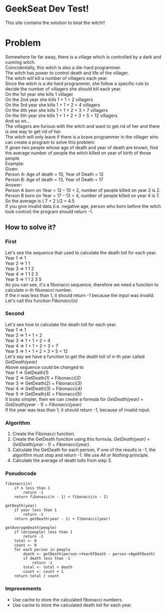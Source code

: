 # GeekSeat Dev Test!

This site contains the solution to beat the witch!!

# Problem

Somewhere far far away, there is a village which is controlled by a dark and cunning witch.<br/>
Coincidentally, this witch is also a die-hard programmer.<br/>
The witch has power to control death and life of the villager.<br/>
The witch will kill a number of villagers each year.<br/>
Since the witch is a die hard programmer, she follow a specific rule to decide the number of villagers she should kill each year.<br/>
On the 1st year she kills 1 villager<br/>
On the 2nd year she kills 1 + 1 = 2 villagers<br/>
On the 3rd year she kills 1 + 1 + 2 = 4 villagers<br/>
On the 4th year she kills 1 + 1 + 2 + 3 = 7 villagers<br/>
On the 5th year she kills 1 + 1 + 2 + 3 + 5 = 12 villagers<br/>
And so on...<br/>
The villagers are furious with the witch and want to get rid of her and there is one way to get rid of her.<br/>
The witch will only leave if there is a brave programmer in the villager who can create a program to solve this problem:<br/>
If given two people whose age of death and year of death are known, find the average number of people the witch killed on year of birth of those people<br/>
Example:<br/>
Given:<br/>
Person A: Age of death = 10, Year of Death = 12<br/>
Person B: Age of death = 13, Year of Death = 17<br/>
Answer:<br/>
Person A born on Year = 12 – 10 = 2, number of people killed on year 2 is 2.<br/>
Person B born on Year = 17 – 13 = 4, number of people killed on year 4 is 7.<br/>
So the average is ( 7 + 2 )/2 = 4.5<br/>
If you give invalid data (i.e. negative age, person who born before the witch took control) the program should return -1.


## How to solve it?
### First
Let's see the sequence that used to calculate the death toll for each year.<br/>
Year 1 => 1<br/>
Year 2 => 1 1<br/>
Year 3 => 1 1 2<br/>
Year 4 => 1 1 2 3<br/>
Year 5 => 1 1 2 3 5<br/>
As you can see, it's a fibonacci sequence, therefore we need a function to calculate <em>n</em>-th fibonacci number.<br/>
If the <em>n</em> was less than 1, it should return -1 because the input was invalid.<br/>
Let's call this function <em>Fibonacci(n)</em>

### Second
Let's see how to calculate the death toll for each year.<br/>
Year 1 => 1<br/>
Year 2 => 1 + 1 = 2<br/>
Year 3 => 1 + 1 + 2 = 4<br/>
Year 4 => 1 + 1 + 2 + 3 = 7<br/>
Year 5 => 1 + 1 + 2 + 3 + 5 = 12<br/>
Let's say we have a function to get the death toll of <em>n</em>-th year called <em>GetDeath(year)</em><br/>
Above sequence could be changed to<br/>
Year 1 => GetDeath(1)<br/>
Year 2 => GetDeath(1) + Fibonacci(2)<br/>
Year 3 => GetDeath(2) + Fibonacci(3)<br/>
Year 4 => GetDeath(3) + Fibonacci(4)<br/>
Year 5 => GetDeath(4) + Fibonacci(5)<br/>
It looks simpler, then we can create a formula for <em>GetDeath(year)</em> = <em>GetDeath(year - 1)</em> + <em>Fibonacci(year)</em><br/>
If the year was less than 1, it should return -1, because of invalid input.

### Algorithm
<ol>
<li> Create the Fibonacci function.</li>
<li> Create the GetDeath function using this formula, <em>GetDeath(year)</em> = <em>GetDeath(year - 1)</em> + <em>Fibonacci(year)</em>.</li>
<li> Calculate the GetDeath for each person, if one of the results is -1, the algorithm must stop and return -1. We use <em>All or Nothing</em> principle.</li>
<li> Calculate the average of death tolls from step 3.</li>
</ol>

### Pseudocode
```
fibonacci(n)
	if n less than 1
		return -1
	return fibonacci(n - 1) + fibonacci(n - 2)

getDeath(year)
	if year less than 1
		return -1
	return getDeath(year - 1) + fibonacci(year)

getAverageDeath(people)
	if len(people) less than 1
		return -1
	total <- 0
	count <- 0
	for each person in people
		death <- getDeath(person->YearOfDeath - person->AgeOfDeath)
		if death less than -1
			return -1
		total <- total + death
		count <- count + 1
	return total / count
```
### Improvements
- Use cache to store the calculated fibonacci numbers.
- Use cache to store the calculated death toll for each year.
